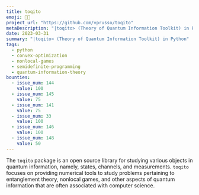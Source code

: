 ```yaml
---
title: toqito
emoji: 🐍🔬
project_url: "https://github.com/vprusso/toqito"
metaDescription: "|toqito> (Theory of Quantum Information Toolkit) in Python"
date: 2023-03-31
summary: "|toqito> (Theory of Quantum Information Toolkit) in Python"
tags:
  - python
  - convex-optimization
  - nonlocal-games
  - semidefinite-programming
  - quantum-information-theory
bounties:
  - issue_num: 144
    value: 100
  - issue_num: 145
    value: 75
  - issue_num: 141
    value: 75
  - issue_num: 33
    value: 100
  - issue_num: 146
    value: 100
  - issue_num: 148
    value: 50
---
```


The `toqito` package is an open source library for studying various objects in quantum information, namely, states, channels, and measurements. `toqito` focuses on providing numerical tools to study problems pertaining to entanglement theory, nonlocal games, and other aspects of quantum information that are often associated with computer science.
